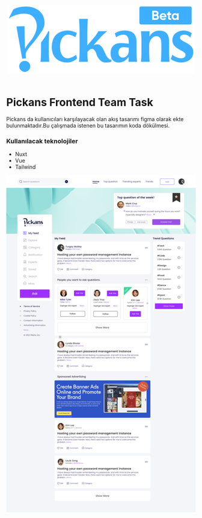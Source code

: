 <p align="center">
    <img src="pickans_beta_logo.png">
    <br/><br/>
</p>

# Pickans Frontend Team Task

Pickans da kullanıcıları karşılayacak olan akış tasarımı figma olarak ekte bulunmaktadır.Bu çalışmada istenen bu tasarımın koda dökülmesi.

### Kullanılacak teknolojiler

- Nuxt
- Vue
- Tailwind

![](https://github.com/sencersoylu/pickans-frontend-task/blob/main/Mainpage.png)
